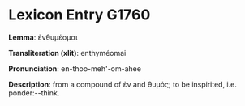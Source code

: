 # Lexicon Entry G1760

**Lemma**: ἐνθυμέομαι

**Transliteration (xlit)**: enthyméomai

**Pronunciation**: en-thoo-meh'-om-ahee

**Description**:
from a compound of ἐν and θυμός; to be inspirited, i.e. ponder:--think.
